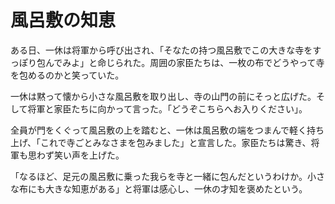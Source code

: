 # 風呂敷の知恵

ある日、一休は将軍から呼び出され、「そなたの持つ風呂敷でこの大きな寺をすっぽり包んでみよ」と命じられた。周囲の家臣たちは、一枚の布でどうやって寺を包めるのかと笑っていた。

一休は黙って懐から小さな風呂敷を取り出し、寺の山門の前にそっと広げた。そして将軍と家臣たちに向かって言った。「どうぞこちらへお入りください」。

全員が門をくぐって風呂敷の上を踏むと、一休は風呂敷の端をつまんで軽く持ち上げ、「これで寺ごとみなさまを包みました」と宣言した。家臣たちは驚き、将軍も思わず笑い声を上げた。

「なるほど、足元の風呂敷に乗った我らを寺と一緒に包んだというわけか。小さな布にも大きな知恵がある」と将軍は感心し、一休の才知を褒めたという。
